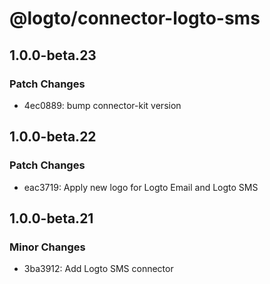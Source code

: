# @logto/connector-logto-sms

## 1.0.0-beta.23

### Patch Changes

- 4ec0889: bump connector-kit version

## 1.0.0-beta.22

### Patch Changes

- eac3719: Apply new logo for Logto Email and Logto SMS

## 1.0.0-beta.21

### Minor Changes

- 3ba3912: Add Logto SMS connector
